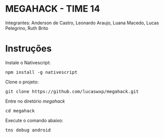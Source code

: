 # MEGAHACK - TIME 14

Integrantes: Anderson de Castro, Leonardo Araujo, Luana Macedo, Lucas Pelegrino, Ruth Brito

# Instruções

Instale o Nativescript: 

<pre>
npm install -g nativescript
</pre>

Clone o projeto: 
<pre>
git clone https://github.com/lucaswxp/megahack.git
</pre>

Entre no diretório *megahack*
<pre>
cd megahack
</pre>

Execute o comando abaixo:  

<pre>
tns debug android
</pre>
